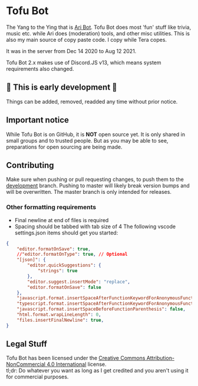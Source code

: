 # Tofu Bot
The Yang to the Ying that is [Ari Bot](https://github.com/TeraBaito/jaidens-discord-utilities).
Tofu Bot does most 'fun' stuff like trivia, music etc. while Ari does (moderation) tools, and other misc utilities. This is also my main source of copy paste code. I copy while Tera copes.

It was in the server from Dec 14 2020 to Aug 12 2021.

Tofu Bot 2.x makes use of Discord.JS v13, which means system requirements also changed. 
    
## 🚧 This is early development 🚧
Things can be added, removed, readded any time without prior notice. 

## Important notice
While Tofu Bot is on GitHub, it is **NOT** open source yet. It is only shared in small groups and to trusted people. But as you may be able to see, preparations for open sourcing are being made.

## Contributing
Make sure when pushing or pull requesting changes, to push them to the [development](https://github.com/MaxTechnics/Tofu-Bot/tree/development) branch. Pushing to master will likely break version bumps and will be overwritten. The master branch is only intended for releases.

### Other formatting requirements
- Final newline at end of files is required
- Spacing should be tabbed with tab size of 4
The following vscode settings.json items should get you started:
```json
{
    "editor.formatOnSave": true,
    //"editor.formatOnType": true, // Optional
    "[json]": {
        "editor.quickSuggestions": {
            "strings": true
        },
        "editor.suggest.insertMode": "replace",
        "editor.formatOnSave": false
    },
    "javascript.format.insertSpaceAfterFunctionKeywordForAnonymousFunctions": false,
    "typescript.format.insertSpaceAfterFunctionKeywordForAnonymousFunctions": false,
    "javascript.format.insertSpaceBeforeFunctionParenthesis": false,
    "html.format.wrapLineLength": 0,
    "files.insertFinalNewline": true,
}
```

## Legal Stuff
Tofu Bot has been licensed under the [Creative Commons Attribution-NonCommercial 4.0 International](https://creativecommons.org/licenses/by-nc/4.0/legalcode) license.  
tl;dr: Do whatever you want as long as I get credited and you aren't using it for commercial purposes.
